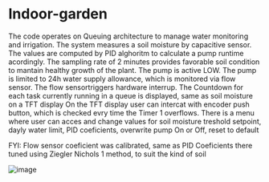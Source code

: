 # Indoor-garden
The code operates on Queuing architecture to manage water monitoring and irrigation. The system measures a soil moisture by capacitive sensor. The values are computed by PID alghoritm to calculate a pump runtime acordingly. The sampling rate of 2 minutes provides favorable soil condition to mantain healthy growth of the plant. The pump is active LOW. The pump is limited to 24h water supply allowance, which is monitored via flow sensor. The flow sensortriggers hardware interrup. The Countdown for each task currently running in a queue is displayed, same as soil moisture on a TFT display On the TFT display user can intercat with encoder push button, which is checked  evry time the Timer 1 overflows. There is a menu where user can acces and change values for soil moisture treshold setpoint, dayly water limit, PID coeficients, overwrite pump On or Off, reset to default 

FYI: Flow sensor coeficient was calibrated, same as  PID Coeficients there tuned using Ziegler Nichols 1 method, to suit the kind of soil    

![image](https://github.com/user-attachments/assets/c296bf6b-3757-4cc2-9958-aeb7355ce43b)
